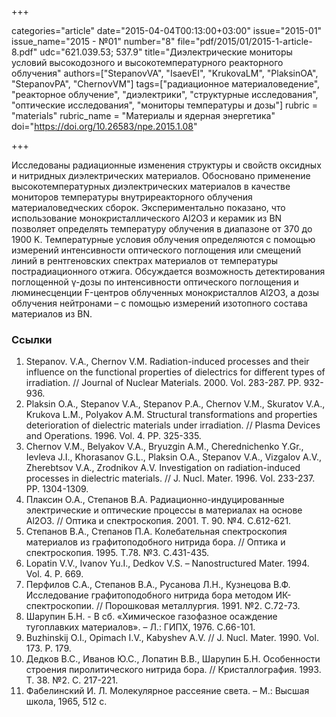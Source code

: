 +++

categories="article"
date="2015-04-04T00:13:00+03:00"
issue="2015-01"
issue_name="2015 - №01"
number="8"
file="pdf/2015/01/2015-1-article-8.pdf"
udc="621.039.53; 537.9"
title="Диэлектрические мониторы условий высокодозного и высокотемпературного реакторного облучения"
authors=["StepanovVA", "IsaevEI", "KrukovaLM", "PlaksinOA", "StepanovPA", "ChernovVM"]
tags=["радиационное материаловедение", "реакторное облучение", "диэлектрики", "структурные исследования", "оптические исследования", "мониторы температуры и дозы"]
rubric = "materials"
rubric_name = "Материалы и ядерная энергетика"
doi="https://doi.org/10.26583/npe.2015.1.08"

+++

Исследованы радиационные изменения структуры и свойств оксидных и нитридных диэлектрических материалов. Обосновано применение высокотемпературных диэлектрических материалов в качестве мониторов температуры внутриреакторного облучения материаловедческих сборок. Экспериментально показано, что использование монокристаллического Al2O3 и керамик из BN позволяет определять температуру облучения в диапазоне от 370 до 1900 K. Температурные условия облучения определяются с помощью измерений интенсивности оптического поглощения или смещений линий в рентгеновских спектрах материалов от температуры пострадиационного отжига. Обсуждается возможность детектирования поглощенной γ-дозы по интенсивности оптического поглощения и люминесценции F-центров облученных монокристаллов Al2O3, а дозы облучения нейтронами – с помощью измерений изотопного состава материалов из BN.

### Ссылки

1. Stepanov. V.A., Chernov V.M. Radiation-induced processes and their influence on the functional properties of dielectrics for different types of irradiation. // Journal of Nuclear Materials. 2000. Vol. 283-287. PP. 932-936.
2. Plaksin O.A., Stepanov V.A., Stepanov P.A., Chernov V.M., Skuratov V.A., Krukova L.M., Polyakov A.M. Structural transformations and properties deterioration of dielectric materials under irradiation. // Plasma Devices and Operations. 1996. Vol. 4. PP. 325-335.
3. Chernov V.M., Belyakov V.A., Bryuzgin A.M., Cherednichenko Y.Gr., Ievleva J.I., Khorasanov G.L., Plaksin O.A., Stepanov V.A., Vizgalov A.V., Zherebtsov V.A., Zrodnikov A.V. Investigation on radiation-induced processes in dielectric materials. // J. Nucl. Mater. 1996. Vol. 233-237. PP. 1304-1309.
4. Плаксин О.А., Степанов В.А. Радиационно-индуцированные электрические и оптические процессы в материалах на основе Al2O3. // Оптика и спектроскопия. 2001. Т. 90. №4. С.612-621.
5. Степанов В.А., Степанов П.А. Колебательная спектроскопия материалов из графитоподобного нитрида бора. // Оптика и спектроскопия. 1995. Т.78. №3. C.431-435.
6. Lopatin V.V., Ivanov Yu.I., Dedkov V.S. – Nanostructured Mater. 1994. Vol. 4. P. 669.
7. Перфилов С.А., Степанов В.А., Русанова Л.Н., Кузнецова В.Ф. Исследование графитоподобного нитрида бора методом ИК-спектроскопии. // Порошковая металлургия. 1991. №2. С.72-73.
8. Шарупин Б.Н. - В сб. «Химическое газофазное осаждение тугоплавких материалов». – Л.: ГИПХ, 1976. С.66-101.
9. Buzhinskij O.I., Opimach I.V., Kabyshev A.V. // J. Nucl. Mater. 1990. Vol. 173. P. 179.
10. Дедков В.С., Иванов Ю.С., Лопатин В.В., Шарупин Б.Н. Особенности строения пиролитического нитрида бора. // Кристаллография. 1993. Т. 38. №2. С. 217-221.
11. Фабелинский И. Л. Молекулярное рассеяние света. – М.: Высшая школа, 1965, 512 с.